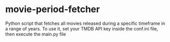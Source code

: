 # movie-period-fetcher
Python script that fetches all movies released during a specific timeframe in a range of years.
To use it, set your TMDB API key inside the conf.ini file, then execute the main.py file
